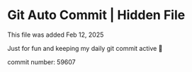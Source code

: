 # Git Auto Commit | Hidden File

This file was added Feb 12, 2025

Just for fun and keeping my daily git commit active 🤪

commit number: 59607
